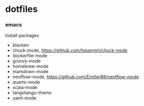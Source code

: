 # dotfiles

### emacs

Install packages
* blacken
* chuck-mode, https://github.com/heuermh/chuck-mode
* dockerfile-mode
* groovy-mode
* homebrew-mode
* markdown-mode
* nextflow-mode, https://github.com/Emiller88/nextflow-mode
* quarto-mode
* scala-mode
* tangotango-theme
* yaml-mode
